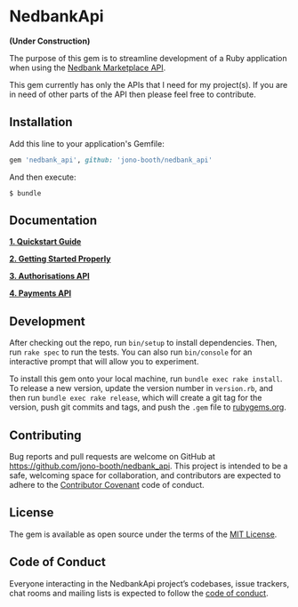 # NedbankApi
**(Under Construction)**

The purpose of this gem is to streamline development of a Ruby application when using the [Nedbank Marketplace API](https://apim.nedbank.co.za/static/docs).

This gem currently has only the APIs that I need for my project(s). If you are in need of other parts of the API then please feel free to contribute.

## Installation

Add this line to your application's Gemfile:

```ruby
gem 'nedbank_api', github: 'jono-booth/nedbank_api'
```

And then execute:

    $ bundle

## Documentation

**[1. Quickstart Guide](https://github.com/jono-booth/nedbank_api/wiki)**

**[2. Getting Started Properly](https://github.com/jono-booth/nedbank_api/wiki/Getting-Started)**

**[3. Authorisations API](https://github.com/jono-booth/nedbank_api/wiki/Authorisations-API)**

**[4. Payments API](https://github.com/jono-booth/nedbank_api/wiki/Payments-API)**


## Development

After checking out the repo, run `bin/setup` to install dependencies. Then, run `rake spec` to run the tests. You can also run `bin/console` for an interactive prompt that will allow you to experiment.

To install this gem onto your local machine, run `bundle exec rake install`. To release a new version, update the version number in `version.rb`, and then run `bundle exec rake release`, which will create a git tag for the version, push git commits and tags, and push the `.gem` file to [rubygems.org](https://rubygems.org).

## Contributing

Bug reports and pull requests are welcome on GitHub at https://github.com/jono-booth/nedbank_api. This project is intended to be a safe, welcoming space for collaboration, and contributors are expected to adhere to the [Contributor Covenant](http://contributor-covenant.org) code of conduct.

## License

The gem is available as open source under the terms of the [MIT License](https://opensource.org/licenses/MIT).

## Code of Conduct

Everyone interacting in the NedbankApi project’s codebases, issue trackers, chat rooms and mailing lists is expected to follow the [code of conduct](https://github.com/jono-booth/nedbank_api/blob/master/CODE_OF_CONDUCT.md).
